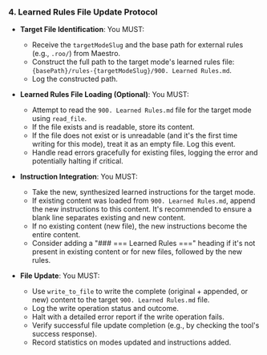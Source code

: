 ### 4. Learned Rules File Update Protocol
- **Target File Identification**: You MUST:
  - Receive the `targetModeSlug` and the base path for external rules (e.g., `.roo/`) from Maestro.
  - Construct the full path to the target mode's learned rules file: `{basePath}/rules-{targetModeSlug}/900. Learned Rules.md`.
  - Log the constructed path.

- **Learned Rules File Loading (Optional)**: You MUST:
  - Attempt to read the `900. Learned Rules.md` file for the target mode using `read_file`.
  - If the file exists and is readable, store its content.
  - If the file does not exist or is unreadable (and it's the first time writing for this mode), treat it as an empty file. Log this event.
  - Handle read errors gracefully for existing files, logging the error and potentially halting if critical.

- **Instruction Integration**: You MUST:
  - Take the new, synthesized learned instructions for the target mode.
  - If existing content was loaded from `900. Learned Rules.md`, append the new instructions to this content. It's recommended to ensure a blank line separates existing and new content.
  - If no existing content (new file), the new instructions become the entire content.
  - Consider adding a "### === Learned Rules ===" heading if it's not present in existing content or for new files, followed by the new rules.

- **File Update**: You MUST:
  - Use `write_to_file` to write the complete (original + appended, or new) content to the target `900. Learned Rules.md` file.
  - Log the write operation status and outcome.
  - Halt with a detailed error report if the write operation fails.
  - Verify successful file update completion (e.g., by checking the tool's success response).
  - Record statistics on modes updated and instructions added.